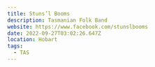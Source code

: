 ```yaml
---
title: Stuns’l Booms
description: Tasmanian Folk Band
website: https://www.facebook.com/stunslbooms
date: 2022-09-27T03:02:26.647Z
location: Hobart
tags:
  - TAS
---
```

